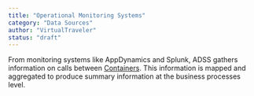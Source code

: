 ```yaml
---
title: "Operational Monitoring Systems"
category: "Data Sources"
author: "VirtualTraveler"
status: "draft"
---
```


From monitoring systems like AppDynamics and Splunk, ADSS gathers information on calls between [Containers](). This information is mapped and aggregated to produce summary information at the business processes level. 